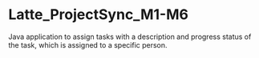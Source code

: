 # Latte_ProjectSync_M1-M6
Java application to assign tasks with a description and progress status of the task, which is assigned to a specific person.
